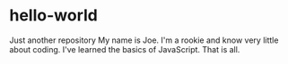 # hello-world
Just another repository
My name is Joe.
I'm a rookie and know very little about coding.
I've learned the basics of JavaScript.
That is all.
